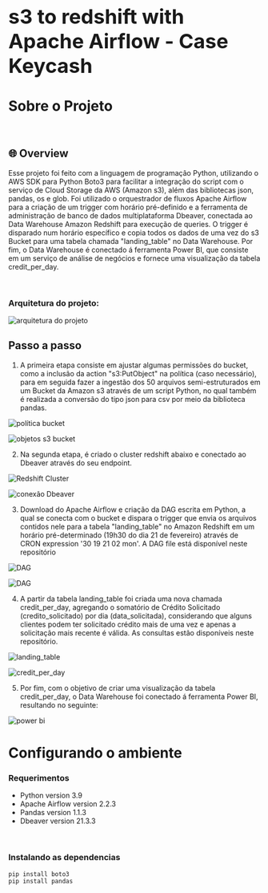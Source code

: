 <div style="font-size:20px">
  <h1>s3 to redshift with Apache Airflow - Case Keycash</h1>
</div>

# Sobre o Projeto

<br/>

## 🌐 Overview

Esse projeto foi feito com a linguagem de programação Python, utilizando o AWS SDK para Python Boto3 para facilitar a integração do script com o serviço de Cloud Storage da AWS (Amazon s3), além das bibliotecas json, pandas, os e glob.
Foi utilizado o orquestrador de fluxos Apache Airflow para a criação de um trigger com horário pré-definido e a ferramenta de administração de banco de dados multiplataforma Dbeaver, conectada ao Data Warehouse Amazon Redshift para execução de queries. O trigger é disparado num horário específico e copia todos os dados de uma vez do s3 Bucket para uma tabela chamada "landing_table" no Data Warehouse.
Por fim, o Data Warehouse é conectado á ferramenta Power BI, que consiste em um serviço de análise de negócios e fornece uma visualização da tabela credit_per_day.

<br/>

### Arquitetura do projeto:

![arquitetura do projeto](https://i.imgur.com/jepb5AO.png)

## Passo a passo 
1. A primeira etapa consiste em ajustar algumas permissões do bucket, como a inclusão da action "s3:PutObject" na política (caso necessário), para em seguida fazer a ingestão dos 50 arquivos semi-estruturados em um Bucket da Amazon s3 através de um script Python, no qual também é realizada a conversão do tipo json para csv por meio da biblioteca pandas.

![política bucket](https://i.imgur.com/FgASFtB.png)

![objetos s3 bucket](https://i.imgur.com/UuJ2kER.png)

2. Na segunda etapa, é criado o cluster redshift abaixo e conectado ao Dbeaver através do seu endpoint.

![Redshift Cluster](https://i.imgur.com/Whq71se.png)

![conexão Dbeaver](https://i.imgur.com/zs6cVj3.png)

3. Download do Apache Airflow e criação da DAG escrita em Python, a qual se conecta com o bucket e dispara o trigger que envia os arquivos contidos nele para a tabela "landing_table" no Amazon Redshift em um horário pré-determinado (19h30 do dia 21 de fevereiro) através de CRON expression '30 19 21 02 mon'. A DAG file está disponível neste repositório

![DAG](https://i.imgur.com/xMS8t4Q.png)

![DAG](https://i.imgur.com/KiGc6wG.png)

4. A partir da tabela landing_table foi criada uma nova chamada credit_per_day, agregando o somatório de Crédito Solicitado (credito_solicitado) por dia (data_solicitada), considerando que alguns clientes podem ter solicitado crédito mais de uma vez e apenas a solicitação mais recente é válida. As consultas estão disponíveis neste repositório.

![landing_table](https://i.imgur.com/CsqbOtG.png)

![credit_per_day](https://i.imgur.com/5Jt4qdd.png)

5. Por fim, com o objetivo de criar uma visualização da tabela credit_per_day, o Data Warehouse foi conectado á ferramenta Power BI, resultando no seguinte:

![power bi](https://i.imgur.com/nU7NvGr.png)


# Configurando o ambiente

### Requerimentos

- Python version 3.9
- Apache Airflow version 2.2.3
- Pandas version 1.1.3
- Dbeaver version 21.3.3


 <br/>

### Instalando as dependencias

```
pip install boto3
pip install pandas
```

<br/>

